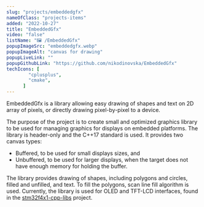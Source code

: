 ```yaml
---
slug: "projects/embeddedgfx"
nameOfClass: "projects-items"
added: "2022-10-27"
title: "EmbeddedGfx"
video: "false"
listName: "🖼️ /EmbeddedGfx"
popupImageSrc: "embeddedgfx.webp"
popupImageAlt: "canvas for drawing"
popupLiveLink: ""
popupGithubLink: "https://github.com/nikodinovska/EmbeddedGfx"
techIcons: [
        "cplusplus",
        "cmake",
      ]
---
```


EmbeddedGfx is a library allowing easy drawing of shapes and text on 2D array of pixels, or directly drawing pixel-by-pixel to a device. 

The purpose of the project is to create small and optimized graphics library to be used for managing graphics for displays on embedded platforms.
The library is header-only and the C++17 standard is used.
It provides two canvas types:
- Buffered, to be used for small displays sizes, and
- Unbuffered, to be used for larger displays, when the target does not have enough memory for holding the buffer.

The library provides drawing of shapes, including polygons and circles, filled and unfilled, and text.
To fill the polygons, scan line fill algorithm is used.
Currently, the library is used for OLED and TFT-LCD interfaces, found in the [stm32f4x1-cpp-libs](https://github.com/BojanSof/stm32f4x1-cpp-libs) project.
